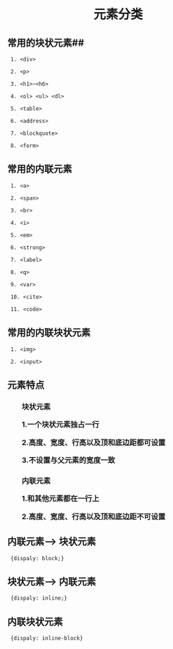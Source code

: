 <h1 style="text-align: center;"> 元素分类

## 常用的块状元素##

` 1. <div>`

` 2. <p>`

` 3. <h1>~<h6>`

` 4. <ol> <ul> <dl>`

` 5. <table>`

` 6. <address>`

` 7. <blockquote>`

` 8. <form>`

## 常用的内联元素

` 1. <a>`

` 2. <span>`

` 3. <br>`

` 4. <i>`

` 5. <em>`

` 6. <strong>`

` 7. <label>`

` 8. <q>`

` 9. <var>`

` 10. <cite>`

` 11. <code>`

## 常用的内联块状元素

` 1. <img>`

` 2. <input>`

## 元素特点

<h3 style="text-indent: 2em;"> 块状元素

**1.一个块状元素独占一行**

**2.高度、宽度、行高以及顶和底边距都可设置**

**3.不设置与父元素的宽度一致**

<h3 style="text-indent: 2em;"> 内联元素

**1.和其他元素都在一行上**

**2.高度、宽度、行高以及顶和底边距不可设置**

## 内联元素——> 块状元素

` {dispaly: block;}`

## 块状元素——> 内联元素

` {dispaly: inline;}`

## 内联块状元素

` {dispaly: inline-block}`

